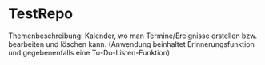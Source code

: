 # TestRepo
Themenbeschreibung: Kalender, wo man Termine/Ereignisse erstellen bzw. bearbeiten und löschen kann. (Anwendung beinhaltet Erinnerungsfunktion und gegebenenfalls eine To-Do-Listen-Funktion)
